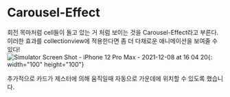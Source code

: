 # Carousel-Effect

회전 목마처럼 cell들이 돌고 있는 거 처럼 보이는 것을 Carousel-Effect라고 부른다.<br>
이러한 효과를 collectionview에 적용한다면 좀 더 다채로운 애니메이션을 보여줄 수 있다!<br>
![Simulator Screen Shot - iPhone 12 Pro Max - 2021-12-08 at 16 04 20](https://user-images.githubusercontent.com/55118858/147769970-412a6f22-c802-4472-be12-588d03b6bcdf.png){: width="100" height="100"}


추가적으로 카드가 제스터에 의해 움직일때 자동으로 가운데에 위치할 수 있도록 했습니다. 
